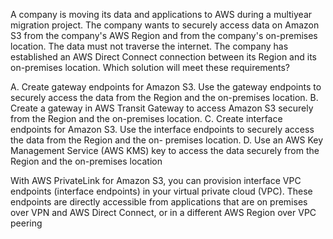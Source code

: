 A company is moving its data and applications to AWS during a multiyear migration project. The company wants to securely access data on Amazon S3 from the company's AWS Region and from the company's on-premises location. The data must not traverse the internet. The company has established an AWS Direct Connect connection between its Region and its on-premises location. Which solution will meet these requirements? 

A. Create gateway endpoints for Amazon S3. Use the gateway endpoints to securely access the data from the Region and the on-premises location. 
B. Create a gateway in AWS Transit Gateway to access Amazon S3 securely from the Region and the on-premises location. 
C. Create interface endpoints for Amazon S3. Use the interface endpoints to securely access the data from the Region and the on- premises location. 
D. Use an AWS Key Management Service (AWS KMS) key to access the data securely from the Region and the on-premises location

With AWS PrivateLink for Amazon S3, you can provision interface VPC endpoints (interface endpoints) in your virtual private cloud (VPC). These endpoints are directly accessible from applications that are on premises over VPN and AWS Direct Connect, or in a different AWS Region over VPC peering